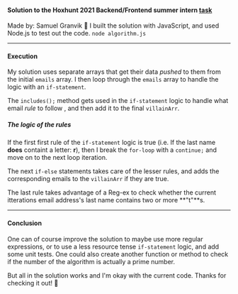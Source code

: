 #### Solution to the Hoxhunt 2021 Backend/Frontend summer intern [task](https://hunters.hoxhunt.com/#/challenge)
Made by: Samuel Granvik 👋
I built the solution with JavaScript, and used Node.js to test out the code. `node algorithm.js`

------------
#### Execution

My solution uses separate arrays that get their data *pushed* to them from the initial `emails` array. I then loop through the `emails` array to handle the logic with an `if-statement`.

The `includes();` method gets used in the `if-statement` logic to handle what email *rule* to follow , and then add it to the final `villainArr`.

##### The logic of the rules

If the first first rule of the `if-statement` logic is true (i.e. If the last name **does**  containt a letter: **r**), then I break the `for-loop` with a `continue;` and move on to the next loop iteration.

The next `if-else` statements takes care of the lesser rules, and adds the corresponding emails to the `villainArr` if they are true.

The last rule takes advantage of a Reg-ex to check whether the current itterations email address's last name contains two or more **"t"**s. 

------------
#### Conclusion

One can of course improve the solution to maybe use more regular expressions, or to use a less resource tense `if-statement` logic, and add some unit tests. 
One could also create another function or method to check if the number of the algorithm is actually a prime number. 

But all in the solution works and I'm okay with the current code. 
Thanks for checking it out! 🙏
